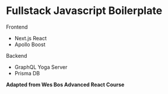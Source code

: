 # Fullstack Javascript Boilerplate

Frontend
  * Next.js React
  * Apollo Boost

Backend
  * GraphQL Yoga Server
  * Prisma DB

**Adapted from Wes Bos Advanced React Course**


